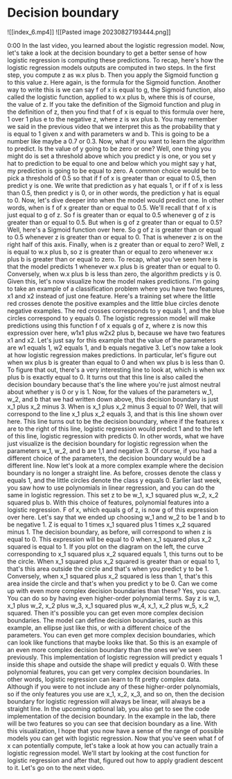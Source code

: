 # Decision boundary

![[index_6.mp4]]
![[Pasted image 20230827193444.png]]


0:00
In the last video, you learned about the logistic regression model. Now, let's take a look at the decision boundary to get a better sense of how logistic regression is computing these predictions. To recap, here's how the logistic regression models outputs are computed in two steps. In the first step, you compute z as w.x plus b. Then you apply the Sigmoid function g to this value z. Here again, is the formula for the Sigmoid function. Another way to write this is we can say f of x is equal to g, the Sigmoid function, also called the logistic function, applied to w.x plus b, where this is of course, the value of z. If you take the definition of the Sigmoid function and plug in the definition of z, then you find that f of x is equal to this formula over here, 1 over 1 plus e to the negative z, where z is wx plus b. You may remember we said in the previous video that we interpret this as the probability that y is equal to 1 given x and with parameters w and b. This is going to be a number like maybe a 0.7 or 0.3. Now, what if you want to learn the algorithm to predict. Is the value of y going to be zero or one? Well, one thing you might do is set a threshold above which you predict y is one, or you set y hat to prediction to be equal to one and below which you might say y hat, my prediction is going to be equal to zero. A common choice would be to pick a threshold of 0.5 so that if f of x is greater than or equal to 0.5, then predict y is one. We write that prediction as y hat equals 1, or if f of x is less than 0.5, then predict y is 0, or in other words, the prediction y hat is equal to 0. Now, let's dive deeper into when the model would predict one. In other words, when is f of x greater than or equal to 0.5. We'll recall that f of x is just equal to g of z. So f is greater than or equal to 0.5 whenever g of z is greater than or equal to 0.5. But when is g of z greater than or equal to 0.5? Well, here's a Sigmoid function over here. So g of z is greater than or equal to 0.5 whenever z is greater than or equal to 0. That is whenever z is on the right half of this axis. Finally, when is z greater than or equal to zero? Well, z is equal to w.x plus b, so z is greater than or equal to zero whenever w.x plus b is greater than or equal to zero. To recap, what you've seen here is that the model predicts 1 whenever w.x plus b is greater than or equal to 0. Conversely, when w.x plus b is less than zero, the algorithm predicts y is 0. Given this, let's now visualize how the model makes predictions. I'm going to take an example of a classification problem where you have two features, x1 and x2 instead of just one feature. Here's a training set where the little red crosses denote the positive examples and the little blue circles denote negative examples. The red crosses corresponds to y equals 1, and the blue circles correspond to y equals 0. The logistic regression model will make predictions using this function f of x equals g of z, where z is now this expression over here, w1x1 plus w2x2 plus b, because we have two features x1 and x2. Let's just say for this example that the value of the parameters are w1 equals 1, w2 equals 1, and b equals negative 3. Let's now take a look at how logistic regression makes predictions. In particular, let's figure out when wx plus b is greater than equal to 0 and when wx plus b is less than 0. To figure that out, there's a very interesting line to look at, which is when wx plus b is exactly equal to 0. It turns out that this line is also called the decision boundary because that's the line where you're just almost neutral about whether y is 0 or y is 1. Now, for the values of the parameters w_1, w_2, and b that we had written down above, this decision boundary is just x_1 plus x_2 minus 3. When is x_1 plus x_2 minus 3 equal to 0? Well, that will correspond to the line x_1 plus x_2 equals 3, and that is this line shown over here. This line turns out to be the decision boundary, where if the features x are to the right of this line, logistic regression would predict 1 and to the left of this line, logistic regression with predicts 0. In other words, what we have just visualize is the decision boundary for logistic regression when the parameters w_1, w_2, and b are 1,1 and negative 3. Of course, if you had a different choice of the parameters, the decision boundary would be a different line. Now let's look at a more complex example where the decision boundary is no longer a straight line. As before, crosses denote the class y equals 1, and the little circles denote the class y equals 0. Earlier last week, you saw how to use polynomials in linear regression, and you can do the same in logistic regression. This set z to be w_1, x_1 squared plus w_2, x_2 squared plus b. With this choice of features, polynomial features into a logistic regression. F of x, which equals g of z, is now g of this expression over here. Let's say that we ended up choosing w_1 and w_2 to be 1 and b to be negative 1. Z is equal to 1 times x_1 squared plus 1 times x_2 squared minus 1. The decision boundary, as before, will correspond to when z is equal to 0. This expression will be equal to 0 when x_1 squared plus x_2 squared is equal to 1. If you plot on the diagram on the left, the curve corresponding to x_1 squared plus x_2 squared equals 1, this turns out to be the circle. When x_1 squared plus x_2 squared is greater than or equal to 1, that's this area outside the circle and that's when you predict y to be 1. Conversely, when x_1 squared plus x_2 squared is less than 1, that's this area inside the circle and that's when you predict y to be 0. Can we come up with even more complex decision boundaries than these? Yes, you can. You can do so by having even higher-order polynomial terms. Say z is w_1, x_1 plus w_2, x_2 plus w_3, x_1 squared plus w_4, x_1, x_2 plus w_5, x_2 squared. Then it's possible you can get even more complex decision boundaries. The model can define decision boundaries, such as this example, an ellipse just like this, or with a different choice of the parameters. You can even get more complex decision boundaries, which can look like functions that maybe looks like that. So this is an example of an even more complex decision boundary than the ones we've seen previously. This implementation of logistic regression will predict y equals 1 inside this shape and outside the shape will predict y equals 0. With these polynomial features, you can get very complex decision boundaries. In other words, logistic regression can learn to fit pretty complex data. Although if you were to not include any of these higher-order polynomials, so if the only features you use are x_1, x_2, x_3, and so on, then the decision boundary for logistic regression will always be linear, will always be a straight line. In the upcoming optional lab, you also get to see the code implementation of the decision boundary. In the example in the lab, there will be two features so you can see that decision boundary as a line. With this visualization, I hope that you now have a sense of the range of possible models you can get with logistic regression. Now that you've seen what f of x can potentially compute, let's take a look at how you can actually train a logistic regression model. We'll start by looking at the cost function for logistic regression and after that, figured out how to apply gradient descent to it. Let's go on to the next video.